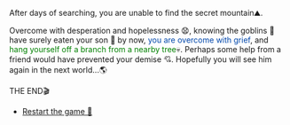 After days of searching, you are unable to find the secret mountain⛰️.

 Overcome with desperation and hopelessness 😧, knowing the goblins 👺 have surely eaten your son 👦 by now, <span style= "color: #0047AB"> you are overcome with grief</span>, and <span style= "color:green">hang yourself off a branch from a nearby tree</span>💀. Perhaps some help from a friend would have prevented your demise 💘. Hopefully you will see him again in the next world...🌎
<br>

THE END🎬

-    [Restart the game 🔁](../begin-journey.md)